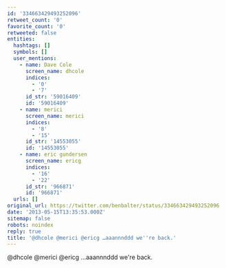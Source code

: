 ```yaml
---
id: '334663429493252096'
retweet_count: '0'
favorite_count: '0'
retweeted: false
entities:
  hashtags: []
  symbols: []
  user_mentions:
    - name: Dave Cole
      screen_name: dhcole
      indices:
        - '0'
        - '7'
      id_str: '59016409'
      id: '59016409'
    - name: merici
      screen_name: merici
      indices:
        - '8'
        - '15'
      id_str: '14553055'
      id: '14553055'
    - name: eric gundersen
      screen_name: ericg
      indices:
        - '16'
        - '22'
      id_str: '966871'
      id: '966871'
  urls: []
original_url: https://twitter.com/benbalter/status/334663429493252096
date: '2013-05-15T13:35:53.000Z'
sitemap: false
robots: noindex
reply: true
title: '@dhcole @merici @ericg …aaannnddd we''re back.'
---
```


@dhcole @merici @ericg …aaannnddd we're back.